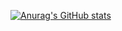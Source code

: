 [![Anurag's GitHub stats](https://github-readme-stats.vercel.app/api?username=benzebuth)](https://github.com/anuraghazra/github-readme-stats)
